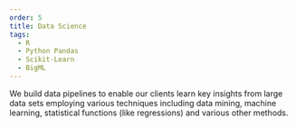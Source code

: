 ```yaml
---
order: 5
title: Data Science
tags: 
  - R
  - Python Pandas
  - Scikit-Learn
  - BigML
---
```

We build data pipelines to enable our clients learn key insights from large data sets employing
various techniques including data mining, machine learning, statistical functions (like regressions)
and various other methods.